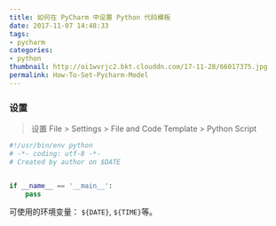 ```yaml
---
title: 如何在 PyCharm 中设置 Python 代码模板
date: 2017-11-07 14:48:33
tags:
- pycharm
categories:
- python
thumbnail: http://oi1wvrjc2.bkt.clouddn.com/17-11-28/66017375.jpg
permalink: How-To-Set-Pycharm-Model
---
```



### 设置

> 设置 File > Settings > File and Code Template > Python Script


```python
#!/usr/bin/env python
# -*- coding: utf-8 -*-
# Created by author on $DATE


if __name__ == '__main__':
    pass

```

可使用的环境变量： `${DATE}`, `${TIME}`等。